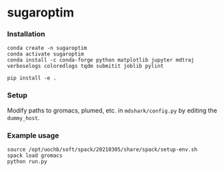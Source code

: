 # sugaroptim



### Installation

```
conda create -n sugaroptim
conda activate sugaroptim
conda install -c conda-forge python matplotlib jupyter mdtraj verboselogs coloredlogs tqdm submitit joblib pylint

pip install -e .
```

### Setup
Modify paths to gromacs, plumed, etc. in `mdshark/config.py` by editing the `dummy_host`.

### Example usage

```
source /opt/uochb/soft/spack/20210305/share/spack/setup-env.sh
spack load gromacs
python run.py

```